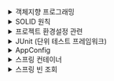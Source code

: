 <!--
<details>
<summary>소제목</summary>

내용
</details>
-->

<details>
<summary>객체지향 프로그래밍</summary>

- 객체지향 특징에는 추상화, 캡슐화, 상속, 다형성이 있다.
- 객체 설계 시, 자바 언어의 다형성을 활용하여 역할과 구현을 분리한다.
  - 역할 = 인터페이스
  - 구현 = 인터페이스를 구현한 클래스, 구현 객체
- 인터페이스를 구현한 객체 인스턴스를 실행 시점에 유연하게 변경할 수 있다.
</details>

<details>
<summary>SOLID 원칙</summary>

좋은 객체지향 설계의 5가지 원칙이다.
- SRP (Single Responsibility Principle)
  - 단일 책임 원칙
  - 변경이 있을 때, 파급 효과가 적으면 잘 따른 것이다.
- OCP (Open/Closed Principle)
  - 개방-폐쇄 원칙
  - 확장에는 열려있으나, 변경에는 닫혀있어야 한다.
- LSP (Liskov Substitution Principle)
  - 리스코프 치환 원칙
  - 다형성에서 하위 클래스는 인터페이스 규약을 다 지켜야 한다.
- ISP (Interface Segregation Principle)
  - 인터페이스 분리 원칙
  - 범용 인터페이스 하나보다 특정 클라이언트를 위한 여러 인터페이스가 낫다.
- DIP (Dependency Inversion Principle)
  - 의존관계 역전 원칙
  - 구현 클래스에 의존하지 말고 인터페이스에 의존해야 한다.

다형성만으로 OCP, DIP를 지킬 수 없다.
스프링의 DI(의존성 주입) 컨테이너 제공으로 다형성 + OCP, DIP를 가능하게 한다.
즉, 클라이언트의 코드 변경 없이 기능 확장이 가능하다.
</details>

<details>
<summary>프로젝트 환경설정 관련</summary>

- Preferences > gradle 검색 > Build and run using, Run test using을 IntelliJ IDEA로 변경
- gradle을 통해서 돌리면 시간이 약간 오래 걸림
</details>

<details>
<summary>JUnit (단위 테스트 프레임워크)</summary>

- given - when - then 순서로 작성
- 검증 시, Assertions
</details>

<details>
<summary>AppConfig</summary>

- 애플리케이션 전체 구성이 어떻게 되어있는지 빠르게 파악할 수 있다.
- AppConfig를 통해 생성자를 주입하여 OCP, DIP를 위반하지 않게 한다.
- 스프링 컨테이너는 설정 정보를 참고해서 의존관계를 주입(DI)한다. 
</details>

<details>
<summary>스프링 컨테이너</summary>

- ApplicationContext를 스프링 컨테이너라 한다.
  ```java
  // 스프링 컨테이너 생성
  ApplicationContext applicaionContext = new AnnotationConfigApplicationContext(AppConfig.class);
  ```
- @Configuration 이 붙은 AppConfig를 구성 정보로 한다.
- @Bean 이 붙은 메서드를 모두 호출해서 반환된 객체를 스프링 컨테이너에 등록한다. (빈 이름이 중복되면 안 됨)
- 이제 스프링 컨테이너를 통해 스프링 빈 객체를 조회해야 한다.
- @Bean 이 붙은 메서드 이름을 스프링 빈의 이름으로 사용한다. (따로 지정 가능)
> - BeanFactory는 스프링 컨테이너의 최상위 인터페이스다. 
> - ApplicationContext는 BeanFactory 기능(빈 관리 기능)을 상속받아서 제공한다. (+ 편리한 부가기능 상속)
> - 둘 다 스프링 컨테이너라 한다.
</details>

<details>
<summary>스프링 빈 조회</summary>

- 스프링 빈 객체 조회
  - applicationContext.getBean('빈 이름', 타입)
  - applicationContext.getBean(타입)
- 타입으로 조회 시, 같은 타입의 스프링 빈이 둘 이상이면 오류가 발생한다. -> 빈 이름을 지정해서 해결
- ac.getBeansOfType(타입) -> 해당 타입의 모든 빈 조회
- 상속 관계에서 부모 타입으로 조회하면, 자식 타입도 함께 조회된다.
  - 그래서 중복 오류(NoUniqueBeanDefinitionException)가 발생할 수 있으니 주의
  - 자바 객체의 최상위인 Object 타입으로 조회 시, 모든 스프링 빈을 조회한다.
</details>